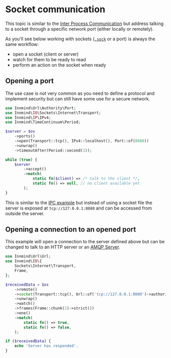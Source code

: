 # Socket communication

This topic is similar to the [Inter Process Communication](ipc.md) but address talking to a socket through a specific network port (either locally or remotely).

As you'll see below working with sockets ([`.sock`](ipc.md) or a port) is always the same workflow:

- open a socket (client or server)
- watch for them to be ready to read
- perform an action on the socket when ready

## Opening a port

The use case is not very common as you need to define a protocol and implement security but can still have some use for a secure network.

```php
use Innmind\Url\Authority\Port;
use Innmind\IO\Sockets\Internet\Transport;
use Innmind\IP\IPv4;
use Innmind\TimeContinuum\Period;

$server = $os
    ->ports()
    ->open(Transport::tcp(), IPv4::localhost(), Port::of(8080))
    ->unwrap()
    ->timeoutAfter(Period::second(1));

while (true) {
    $server
        ->accept()
        ->match(
            static fn($client) => /* talk to the client */,
            static fn() => null, // no client available yet
        );
}
```

This is similar to the [IPC example](ipc.md) but instead of using a socket file the server is exposed at `tcp://127.0.0.1:8080` and can be accessed from outside the server.

## Opening a connection to an opened port

This example will open a connection to the server defined above but can be changed to talk to an HTTP server or an [AMQP Server](https://github.com/innmind/amqp).

```php
use Innmind\Url\Url;
use Innmind\IO\{
    Sockets\Internet\Transport,
    Frame,
};

$receivedData = $os
    ->remote()
    ->socket(Transport::tcp(), Url::of('tcp://127.0.0.1:8080')->authority())
    ->unwrap()
    ->watch()
    ->frames(Frame::chunk(1)->strict())
    ->one()
    ->match(
        static fn() => true,
        static fn() => false,
    );

if ($receivedData) {
    echo 'Server has responded'.
}
```
